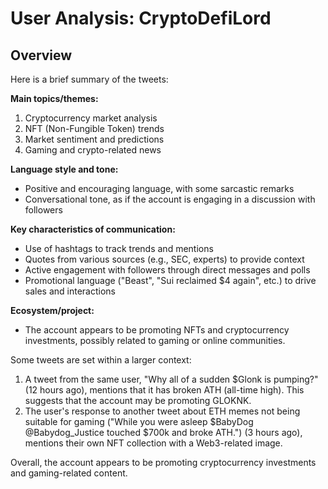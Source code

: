 # User Analysis: CryptoDefiLord

## Overview

Here is a brief summary of the tweets:

**Main topics/themes:**

1. Cryptocurrency market analysis
2. NFT (Non-Fungible Token) trends
3. Market sentiment and predictions
4. Gaming and crypto-related news

**Language style and tone:**

* Positive and encouraging language, with some sarcastic remarks
* Conversational tone, as if the account is engaging in a discussion with followers

**Key characteristics of communication:**

* Use of hashtags to track trends and mentions
* Quotes from various sources (e.g., SEC, experts) to provide context
* Active engagement with followers through direct messages and polls
* Promotional language ("Beast", "Sui reclaimed $4 again", etc.) to drive sales and interactions

**Ecosystem/project:**

* The account appears to be promoting NFTs and cryptocurrency investments, possibly related to gaming or online communities.

Some tweets are set within a larger context:

1. A tweet from the same user, "Why all of a sudden $Glonk is pumping?" (12 hours ago), mentions that it has broken ATH (all-time high). This suggests that the account may be promoting GLOKNK.
2. The user's response to another tweet about ETH memes not being suitable for gaming ("While you were asleep $BabyDog @Babydog_Justice touched $700k and broke ATH.") (3 hours ago), mentions their own NFT collection with a Web3-related image.

Overall, the account appears to be promoting cryptocurrency investments and gaming-related content.
